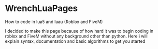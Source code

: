 # WrenchLuaPages
How to code in lua5 and luau (Roblox and FiveM)

I decided to make this page because of how hard it was to begin coding in roblox and FiveM without any background other than python.
Here i will explain syntax, documentation and basic algorithms to get you started
